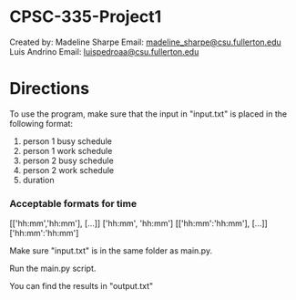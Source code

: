 # CPSC-335-Project1 
Created by:
Madeline Sharpe    Email: madeline_sharpe@csu.fullerton.edu
Luis Andrino       Email: luispedroaa@csu.fullerton.edu

# Directions
To use the program, make sure that the input in "input.txt" is placed in the following format:
1. person 1 busy schedule
2. person 1 work schedule
3. person 2 busy schedule
4. person 2 work schedule
5. duration

### Acceptable formats for time
\[\['hh:mm','hh:mm'\], \[...\]\]
\['hh:mm', 'hh:mm'\]
\[\['hh:mm':'hh:mm'\], \[...\]\]
\['hh:mm':'hh:mm'\]

Make sure "input.txt" is in the same folder as main.py.

Run the main.py script.

You can find the results in "output.txt"
